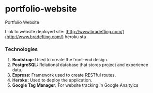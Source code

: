 # portfolio-website
Portfolio Website

Link to website deployed site: [http://www.bradefting.com/](http://www.bradefting.com/)
heroku sta
### Technologies

1. **Bootstrap:** Used to create the front-end design.
2. **PostgreSQL:** Relational database that stores project and experience data.
3. **Express:** Framework used to create RESTful routes.
4. **Heroku:** Used to deploy the application.
5. **Google Tag Manager:** For website tracking in Google Analtyics

